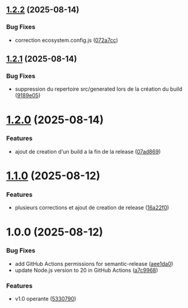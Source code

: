 ## [1.2.2](https://github.com/buarac/nextjs_template/compare/v1.2.1...v1.2.2) (2025-08-14)


### Bug Fixes

* correction ecosystem.config.js ([072a7cc](https://github.com/buarac/nextjs_template/commit/072a7ccd206c26bbf015dfbc0d735665c59beabc))

## [1.2.1](https://github.com/buarac/nextjs_template/compare/v1.2.0...v1.2.1) (2025-08-14)


### Bug Fixes

* suppression du repertoire src/generated lors de la création du build ([9189e05](https://github.com/buarac/nextjs_template/commit/9189e05e1da85f5923f8b58c03334f0489510748))

# [1.2.0](https://github.com/buarac/nextjs_template/compare/v1.1.0...v1.2.0) (2025-08-14)


### Features

* ajout de creation d'un build a la fin de la release ([07ad869](https://github.com/buarac/nextjs_template/commit/07ad869f1887ce083f3ac929d9ca9b540ba24a7f))

# [1.1.0](https://github.com/buarac/nextjs_template/compare/v1.0.0...v1.1.0) (2025-08-12)


### Features

* plusieurs corrections et ajout de creation de release ([16a22f0](https://github.com/buarac/nextjs_template/commit/16a22f05e01a701807477dcd45c4c9477c2d2e2b))

# 1.0.0 (2025-08-12)


### Bug Fixes

* add GitHub Actions permissions for semantic-release ([aee1da0](https://github.com/buarac/nextjs_template/commit/aee1da072f7df1b4223900baabaf6de835183dbb))
* update Node.js version to 20 in GitHub Actions ([a7c9968](https://github.com/buarac/nextjs_template/commit/a7c99681b914ab4b89fd592e4152cc6289467777))


### Features

* v1.0 operante ([5330790](https://github.com/buarac/nextjs_template/commit/5330790f893c9aee89d01b7bfd9b4c22bec0778a))
